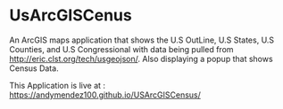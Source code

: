 # UsArcGISCenus

An ArcGIS maps application that shows the U.S OutLine, U.S States, U.S Counties, and U.S Congressional with data being pulled from http://eric.clst.org/tech/usgeojson/. Also displaying a popup that shows Census Data.

This Application is live at : https://andymendez100.github.io/USArcGISCensus/
